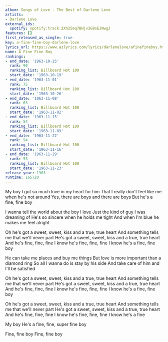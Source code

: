 ```yaml
---
album: Songs of Love - The Best of Darlene Love
artists:
- Darlene Love
external_ids:
  spotify: spotify:track:2Xh25mq7BHjv2G8sEJWwgJ
features: []
first_released_as_single: true
key: a-fine-fine-boy-darlene-love
lyrics_url: https://www.azlyrics.com/lyrics/darlenelove/afinefineboy.html
name: A Fine Fine Boy
rankings:
- end_date: '1963-10-25'
  rank: 90
  ranking_list: Billboard Hot 100
  start_date: '1963-10-19'
- end_date: '1963-11-01'
  rank: 75
  ranking_list: Billboard Hot 100
  start_date: '1963-10-26'
- end_date: '1963-11-08'
  rank: 63
  ranking_list: Billboard Hot 100
  start_date: '1963-11-02'
- end_date: '1963-11-15'
  rank: 54
  ranking_list: Billboard Hot 100
  start_date: '1963-11-09'
- end_date: '1963-11-22'
  rank: 54
  ranking_list: Billboard Hot 100
  start_date: '1963-11-16'
- end_date: '1963-11-29'
  rank: 53
  ranking_list: Billboard Hot 100
  start_date: '1963-11-23'
release_year: 1963
runtime: 165720
---
```

My boy
I got so much love in my heart for him
That I really don't feel like me when he's not around
Yes, there are boys and there are boys
But he's a fine, fine boy

I wanna tell the world about the boy I love
Just the kind of guy I was dreaming of
He's so sincere when he holds me tight
And when I'm blue he makes me feel alright

Oh he's got a sweet, sweet, kiss and a true, true heart
And something tells me that we'll never part
He's got a sweet, sweet, kiss and a true, true heart
And he's fine, fine, fine
I know he's fine, fine, fine
I know he's a fine, fine boy

He can take me places and buy me things
But love is more important than a diamond ring
So all I wanna do is stay by his side
And take care of him and I'll be satisfied

Oh he's got a sweet, sweet, kiss and a true, true heart
And something tells me that we'll never part
He's got a sweet, sweet, kiss and a true, true heart
And he's fine, fine, fine
I know he's fine, fine, fine
I know he's a fine, fine boy

Oh he's got a sweet, sweet, kiss and a true, true heart
And something tells me that we'll never part
He's got a sweet, sweet, kiss and a true, true heart
And he's fine, fine, fine
I know he's fine, fine, fine
I know he's a fine

My boy
He's a fine, fine, super fine boy

Fine, fine boy
Fine, fine boy
